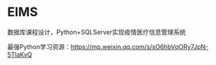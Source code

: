 # EIMS
数据库课程设计，Python+SQLServer实现疫情医疗信息管理系统

最强Python学习资源：https://mp.weixin.qq.com/s/sO6hbVqORy7JpN-5TlaKvQ

